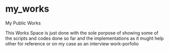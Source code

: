 my_works
========

My Public Works


This Works Space is just done with the sole porpose of showing 
some of the scripts and codes done so far and the implementations as 
it mught help other for reference or on my case as an interview 
work-porfolio
